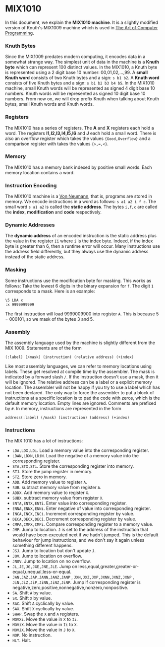# MIX1010

In this document, we explain the **MIX1010 machine**. It is a slightly modified version of Knuth's MIX1009 machine which is used in [The Art of Computer Programming](https://en.wikipedia.org/wiki/The_Art_of_Computer_Programming).

### Knuth Bytes

Since the MIX1009 predates modern computing, it encodes data in a somewhat strange way. The simplest unit of data in the machine is a **Knuth byte** which can represent 100 distinct values. In the MIX1010, a Knuth byte is represented using a 2 digit base 10 number: 00,01,02,...,99. A **small Knuth word** consists of two Knuth bytes and a sign: `s b1 b2`. A **Knuth word** consists of five Knuth bytes and a sign: `s b1 b2 b3 b4 b5`. In the MIX1010 machine, small Knuth words will be represented as signed 4 digit base 10 numbers. Knuth words will be represented as signed 10 digit base 10 numbers. From now on, we will drop prefix Knuth when talking about Knuth bytes, small Knuth words and Knuth words.

### Registers

The MIX1010 has a series of registers. The **A** and **X** registers each hold a word. The registers **I1,I2,I3,I4,I5,I6** and **J** each hold a small word. There is also an overflow register which takes the values `{Good,Overflow}` and a comparison register with takes the values `{>,=,<}`. 

### Memory

The MIX1010 has a memory bank indexed by positive small words. Each memory location contains a word.

### Instruction Encoding

The MIX1010 machine is a [Von Neumann](https://en.wikipedia.org/wiki/Von_Neumann_architecture), that is, programs are stored in memory. We encode instructions in a word as follows: `s a1 a2 i f c`. The small word `s a1 a2` is called the **static address**. The bytes `i,f,c` are called the **index**, **modification** and **code** respectively.

### Dynamic Addresses 

The **dynamic address** of an encoded instruction is the static address plus the value in the register `Ii` where `i` is the index byte. Indeed, if the index byte is greater than 6, then a runtime error will occur. Many instructions use the address field differently, but they always use the dynamic address instead of the static address.

### Masking

Some instructions use the modification byte for masking. This works as follows: Take the lowest 6 digits in the binary expansion for `f`. The digit `1` corresponds to a mask. Here is an example:
```
\5 LDA x
:x 9999999999
```
The first instruction will load 9999009900 into register `A`. This is because 5 = 000101, so we mask of the bytes 3 and 5.

### Assembly 

The assembly language used by the machine is slightly different from the MIX 1009. Statements are of the form
```
(:label) (/mask) (instruction) (relative address) (+index)
```
Like most assembly languages, we can refer to memory locations using labels. These get resolved at compile time by the assembler. The mask is indicated by a forward slash `/`. If the instruction doesn't use a mask, then it will be ignored. The relative address can be a label or a explicit memory location. The assembler will not be happy if you try to use a label which has not been declared. The only way to force the assembler to put a block of instructions at a specific location is to pad the code with zeros, which is the default memory location. Empty lines are ignored. Comments are prefixed by `#`. In memory, instructions are represented in the form
```
address(:label) (/mask) (instruction) (address) (+index)
```

### Instructions

The MIX 1010 has a lot of instructions:

- `LDA,LDX,LDi`. Load a memory value into the corresponding register.
- `LDAN,LDXN,LDiN`. Load the negative of a memory value into the corresponding register.
- `STA,STX,STi`. Store the corresponding register into memory.
- `STJ`. Store the jump register in memory.
- `STZ`. Store zero in memory.
- `ADD`. Add memory value to register `A`.
- `SUB`. subtract memory value from register `A`.
- `ADDX`. Add memory value to register `X`.
- `SUBX`. subtract memory value from register `X`.
- `ENTA,ENTX,ENTi`. Enter value into corresponding register.
- `ENNA,ENNX,ENNi`. Enter negative of value into corresponding register.
- `INCA,INCX,INCi`. Increment corresponding register by value.
- `DECA,DECX,DECi`. Decrement corresponding register by value.
- `CMPA,CMPX,CMPi`. Compare corresponding register to a memory value.
- `JMP`. Jump to location. `J` is set to the address of the instruction that would have been executed next if we hadn't jumped. This is the default behaviour for jump instructions, and we don't say it again unless something different happens.
- `JSJ`. Jump to location but don't update `J`.
- `JOV`. Jump to location on overflow.
- `JNOV`. Jump to location on no overflow.
- `JL,JE,JG,JGE,JNE,JLE`. Jump on less,equal,greater,greater-or-equal,unequal,less-or-equal.
- `JAN,JAZ,JAP,JANN,JANZ,JANP` , `JXN,JXZ,JXP,JXNN,JXNZ,JXNP` , `JiN,JiZ,JiP,JiNN,JiNZ,JiNP`. Jump if corresponding register is negative,zero,positive,nonnegative,nonzero,nonpositive.
- `SA`. Shift `A` by value.
- `SX`. Shift `X` by value.
- `SAC`. Shift `A` cyclically by value.
- `SAX`. Shift `X` cyclically by value.
- `SWAP`. Swap the `X` and `A` registers.
- `MOVXi`. Move the value in `X` to `Ii`.
- `MOViX`. Move the value in `Ii` to `X`.
- `MOVJX`. Move the value in `J` to `X`.
- `NOP`. No instruction.
- `HLT`. Halt.
